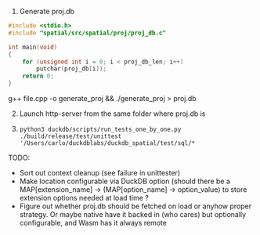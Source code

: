 1. Generate proj.db

```c++
#include <stdio.h>
#include "spatial/src/spatial/proj/proj_db.c"

int main(void)
{
    for (unsigned int i = 0; i < proj_db_len; i++)
        putchar(proj_db[i]);
    return 0;
}
```

g++ file.cpp -o generate_proj && ./generate_proj > proj.db


2. Launch http-server from the same folder where proj.db is

3. `python3 duckdb/scripts/run_tests_one_by_one.py ./build/release/test/unittest '/Users/carlo/duckdblabs/duckdb_spatial/test/sql/*`


TODO:

* Sort out context cleanup (see failure in unittester)
* Make location configurable via DuckDB option (should there be a MAP[extension_name] -> (MAP[option_name] -> option_value) to store extension options needed at load time ?
* Figure out whether proj.db should be fetched on load or anyhow proper strategy. Or maybe native have it backed in (who cares) but optionally configurable, and Wasm has it always remote
